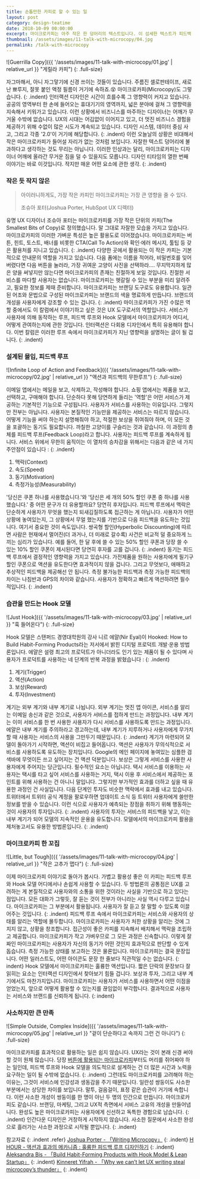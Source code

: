 ```yaml
---
title: 손톱만한 카피로 할 수 있는 일
layout: post
category: design-teatime
date: 2018-10-09 00:00:00
excerpt: 마이크로카피는 아주 작은 한 덩어리의 텍스트입니다. 이 섬세한 텍스트가 피드백 루프와 Hook 모델에서 어떤 역할을 맡는지 살펴봅니다.
thumbnail: /assets/images/11-talk-with-microcopy/04.jpg
permalink: /talk-with-microcopy
---
```


![Guerrilla Copy]({{ '/assets/images/11-talk-with-microcopy/01.jpg' | relative_url }} "게릴라 카피")
{: .full-size}

자그마해서, 아니 자그맣기에 신경 쓰이는 것들이 있습니다. 주름진 셀로판테이프, 새로 난 뾰루지, 잘못 붙인 액정 필름이 거기에 속하죠.😵 마이크로카피(Microcopy)도 그렇습니다.
{: .indent}
인터랙션 디자인은 시간이 흐를수록 그 영향력이 커지고 있습니다. 공공의 영역부터 한 손에 들어오는 휴대기기의 영역까지, 넓은 분야에 걸쳐 그 영향력을 지속해서 키워가고 있습니다. 이런 상황에서 비즈니스를 마주하는 디자이너는 어깨가 무거울 수밖에 없습니다. UX의 시대는 어김없이 이어지고 있고, 더 멋진 비즈니스 경험을 제공하기 위해 수없이 많은 시도가 계속되고 있습니다. 디자인 시스템, 데이터 중심 사고, 그리고 각종 '2.0'이 거기에 해당합니다.
{: .indent}
이런 오늘날의 상황은 비대해서 작은 마이크로카피가 들어설 자리가 없는 것처럼 보입니다. 자잘한 텍스트 덩어리에 불과하다고 생각하는 것도 무리는 아닙니다. 이러한 인상과는 달리, 마이크로카피는 디자이너 어깨에 올라간 무거운 짐을 덜 수 있을지도 모릅니다. 디자인 티타임의 열한 번째 이야기는 바로 이것입니다. 작지만 매운 어떤 요소에 관한 생각.
{: .indent}

### 작은 듯 작지 않은

> 아이러니하게도, 가장 작은 카피인 마이크로카피는 가장 큰 영향을 줄 수 있다.
>
> 조슈아 포터(Joshua Porter, HubSpot UX 디렉터)

유명 UX 디자이너 조슈아 포터는 마이크로카피를 가장 작은 단위의 카피(The Smallest Bits of Copy)로 정의했습니다. 말 그대로 자잘한 모습을 가지고 있습니다. 마이크로카피의 이러한 가벼운 특성은 높은 활용도로 이어졌습니다. 마이크로카피는 버튼, 힌트, 토스트, 배너를 비롯한 CTA(Call To Action)와 확인·에러 메시지, 툴팁 등 갖은 활용처를 지니고 있습니다.
{: .indent}
다양한 곳에서 활용되는 이 작은 카피는 기본적으로 안내문의 역할을 가지고 있습니다. 다음 폼에는 이름을 적어라, 비밀번호를 잊어버렸다면 다음 버튼을 눌러라, 가장 귀여운 고양이 사진을 선택하라…. 무지막지하게 많은 양을 써넣지만 않는다면 마이크로카피의 존재는 친절하게 보일 것입니다. 친절한 서비스를 마다할 사용자는 없습니다. 마이크로카피는 헷갈릴 수 있는 부분을 미리 알려주고, 필요한 정보를 제때 준비합니다. 마이크로카피는 브랜딩 도구로도 유용합니다. 일관된 어조와 문법으로 구성된 마이크로카피는 브랜드의 색을 명료하게 만듭니다. 브랜드의 개성을 사용자에게 강조할 수 있는 겁니다.
{: .indent}
마이크로카피가 가진 수많은 역할 중에서도 이 칼럼에서 이야기하고 싶은 것은 UX 도구로서의 역할입니다. 서비스가 사용자에 의해 동작하는 루프, 피드백 루프와 Hook 모델에서 마이크로카피가 어디서, 어떻게 관여하는지에 관한 것입니다. 인터랙션은 다회용 디자인에서 특히 유용해야 합니다. 이번 칼럼은 이러한 루프 속에서 마이크로카피가 지닌 영향력을 설명하는 글이 될 겁니다.
{: .indent}

### 설계된 몰입, 피드백 루프

![Infinite Loop of Action and Feedback]({{ '/assets/images/11-talk-with-microcopy/02.jpg' | relative_url }} "액션과 피드백의 무한루프")
{: .full-size}

이메일 앱에서는 메일을 보고, 삭제하고, 작성해야 합니다. 쇼핑 앱에서는 제품을 보고, 선택하고, 구매해야 합니다. 단순하다 못해 당연하게 들리는 '역할'은 어떤 서비스가 제공하는 기본적인 기능으로 구성됩니다. 사용자가 서비스를 사용하는 이유입니다. 그렇지만 전부는 아닙니다. 사용자는 본질적인 기능만을 제공하는 서비스는 따르지 않습니다. 어떻게 기능을 써야 하는지 설명해줘야 하고, 적절한 보상을 쥐여줘야 하며, 이 모든 것을 포괄하는 동기도 필요합니다. 까칠한 고양이를 구슬리는 것과 같습니다. 이 과정의 총체를 피드백 루프(Feedback Loop)라고 합니다. 사용자는 피드백 루프를 계속하게 됩니다. 서비스 위에서 무한히 움직이는 이 열차의 승차감을 위해서는 다음과 같은 네 가지 주안점이 있습니다 :
{: .indent}

1. 맥락(Context)
2. 속도(Speed)
3. 동기(Motivation)
4. 측정가능성(Measurability)

'당신은 쿠폰 하나를 사용했습니다.'와 '당신은 세 개의 50% 할인 쿠폰 중 하나를 사용했습니다.' 중 어떤 문구가 더 유용할까요? 당연히 후자입니다. 피드백 루프에서 맥락은 단순하게 사용자가 무엇을 했는지 되새김질하도록 접근하는 게 아닙니다. 사용자가 어떤 상황에 놓여있는지, 그 상황에서 무얼 했는지를 기반으로 다음 피드백을 유도하는 것입니다. 여기서 중요한 것이 속도입니다. 쌍곡형 할인(Hyperbolic Discounting)에 따르면 사람은 현재에서 멀어진(더 과거나, 더 미래로 갈수록) 사건은 비교적 덜 중요하게 느끼는 심리가 있습니다. 예를 들어, 한 달 후에 쓸 수 있는 50% 할인 쿠폰과 당장 쓸 수 있는 10% 할인 쿠폰이 제시된다면 당연히 후자를 고를 겁니다.
{: .indent}
동기는 피드백 루프에서 결정적인 영향력을 가지고 있습니다. 가전제품을 원하는 사용자에게 필기구 할인 쿠폰으로 액션을 유도한다면 효과적이지 않을 겁니다. 그리고 무엇보다, 애매하고 추상적인 피드백을 제공해선 안 됩니다. 측정 불가능한 피드백과 측정 가능한 피드백의 차이는 나침반과 GPS의 차이와 같습니다. 사용자가 정확하고 빠르게 액션하려면 필수적입니다.
{: .indent}

### 습관을 만드는 Hook 모델

![Just Hook]({{ '/assets/images/11-talk-with-microcopy/03.jpg' | relative_url }} "훅 들어온다")
{: .full-size}

Hook 모델은 스탠퍼드 경영대학원의 강사 니르 에얄(Nir Eyal)이 Hooked: How to Build Habit-Forming Products라는 저서에서 밝힌 디지털 프로덕트 개발·운용 방법론입니다. 에얄은 설령 최고의 프로덕트가 아니더라도 인기 있는 제품이 될 수 있다며 사용자가 프로덕트를 사용하는 네 단계의 반복 과정을 밝혔습니다 :
{: .indent}

1. 계기(Trigger)
2. 액션(Action)
3. 보상(Reward)
4. 투자(Investment)

계기는 외부 계기와 내부 계기로 나뉩니다. 외부 계기는 멋진 앱 아이콘, 서비스를 알리는 이메일 송신과 같은 것으로, 사용자가 서비스를 접하게 만드는 과정입니다. 내부 계기는 이미 서비스를 한 번 사용한 사용자가 다시 서비스를 사용하도록 만드는 과정입니다. 에얄은 내부 계기를 주의하라고 경고하는데, 내부 계기가 지루하거나 사용자에게 무가치할 때 사용자는 서비스의 사용을 그만두기 때문입니다.
{: .indent}
계기가 마련되어 모델이 돌아가기 시작하면, 액션이 비집고 들어옵니다. 액션은 사용자가 무의식적으로 서비스를 사용하도록 유도하는 장치입니다. Google의 메인 페이지에 놓여있는 심플한 검색바에 무엇이든 쓰고 싶어지는 건 액션 덕분입니다. 보상은 그렇게 서비스를 사용한 사용자에게 주어지는 당근입니다. 필수적인 요소는 아닙니다. 택시 서비스를 이용하는 사용자는 택시를 타고 싶어 서비스를 사용하는 거지, 택시 이용 후 서비스에서 제공하는 포인트를 위해 사용하는 건 아니니 말입니다. 그렇지만 부가적인 효과를 더하고 싶을 때 유용한 과정인 건 사실입니다. 다음 단계인 투자도 비슷한 맥락에서 효과를 내고 있습니다. 트위터에서 트위터 공식 계정을 팔로우하면 업데이트 소식 등 트위터 사용자에게 쓸만한 정보를 받을 수 있습니다. 이런 식으로 사용자가 예측되는 장점을 취하기 위해 행동하는 것이 사용자의 투자입니다.
{: .indent}
사용자의 투자는 서비스의 피드백을 낳고, 이는 내부 계기가 되어 모델의 지속적인 운용을 유도합니다. 모델에서의 마이크로카피 활용을 제처놓고서도 유용한 방법론입니다.
{: .indent}

### 마이크로카피 한 꼬집

![Little, but Tough]({{ '/assets/images/11-talk-with-microcopy/04.jpg' | relative_url }} "작은 고추가 맵다")
{: .full-size}

이제 마이크로카피 이야기로 돌아가 봅시다. 가볍고 활용성 좋은 이 카피는 피드백 루프와 Hook 모델 어디에서나 손쉽게 사용할 수 있습니다. 두 방법론의 공통점은 UX를 고려하는 게 본질적으로 사용자와의 소통을 위한 것이라는 사실을 기반으로 하고 있다는 점입니다. 모든 대화가 그렇듯, 잘 듣는 것이 전부가 아니라는 사실 역시 다루고 있습니다. 마이크로카피는 그 부분에서 활용됩니다. 사용자가 잘 듣고 잘 말할 수 있도록 이끌어주는 것입니다.
{: .indent}
피드백 루프 속에서 마이크로카피는 서비스와 사용자의 상태를 알리는 역할에 몰두합니다. 마이크로카피는 사용자가 처한 상황을 알리는 것에 그치지 않고, 상황을 창조합니다. 접근성이 좋은 카피를 지속해서 배치해서 맥락을 조립하고 제공합니다. 마이크로카피가 작고 가벼우므로 그 모든 과정은 신속합니다. 이렇게 잘 짜인 마이크로카피는 사용자가 자신의 동기가 어떤 것인지 효과적으로 판단할 수 있게 돕습니다. 측정 가능한 상태를 보고하는 것은 물론입니다. 마이크로카피는 결국 문장입니다. 어떤 일러스트도, 어떤 아이콘도 문장 한 줄보다 직관적일 수는 없습니다.
{: indent}
Hook 모델에서 마이크로카피는 훌륭한 액션입니다. 짧은 단락의 문장보다 잘 읽히는 요소는 인터랙션 디자인에서 찾아보기 힘들 겁니다. 보상과 투자, 그리고 내부 계기에서도 마찬가지입니다. 마이크로카피는 사용자가 서비스를 사용하면서 어떤 이점을 얻었는지, 앞으로 어떻게 활용할 수 있는지를 끊임없이 부각합니다. 결과적으로 사용자는 서비스와 브랜드를 신뢰하게 됩니다.
{: indent}

### 사소하지만 큰 만족

![Simple Outside, Complex Inside]({{ '/assets/images/11-talk-with-microcopy/05.jpg' | relative_url }} "겉이 단순하다고 속까지 그런 건 아니다")
{: .full-size}

마이크로카피를 효과적으로 활용하는 일은 쉽지 않습니다. UX라는 것이 본래 신경 써야 할 것이 원체 많습니다. 당장 [버튼에 활용되는 마이크로카피](https://www.invisionapp.com/inside-design/microcopy-destructive-actions)부터도 머리를 쥐어짜야 하는 일인데, 피드백 루프와 Hook 모델을 의도적으로 설계하는 건 더 많은 시간과 노력을 요구하는 일이 될 수밖에 없습니다.
{:  .indent}
그런데도 마이크로카피를 고려해야 하는 이유는, 그것이 서비스에 인강성과 생동감을 주기 때문입니다. 일란성 쌍둥이도 사소한 부분에서는 상당한 차이를 보입니다. 말투, 걸음걸이, 표정 같은 습관이 거기에 속합니다. 이런 사소한 개성이 쌍둥이를 한 명이 아닌 두 명의 인간으로 만듭니다. 마이크로카피도 같습니다. 브랜딩, 마케팅, 그리고 UX적 측면에서 서비스 고유의 개성을 만들어냅니다. 완성도 높은 마이크로카피는 사용자에게 신선하고 독특한 경험으로 남습니다.
{: .indent}
인간다운 디자인은 거창하게 시작하지 않습니다. 사소한 질문에서 사소한 완성으로 흘러가는 사소한 과정으로 시작될 뿐입니다.
{: .indent}

참고자료
{: .indent .refer}
[Joshua Porter - 「Writing Microcopy」](http://bokardo.com/archives/writing-microcopy/)
{: .indent}
[H HOUR - 액션과 효과의 메카니즘 : 훌륭한 피드백 루프 디자인하기](https://uxd.so/h/%ec%95%a1%ec%85%98%ea%b3%bc-%ed%9a%a8%ea%b3%bc%ec%9d%98-%eb%a9%94%ec%b9%b4%eb%8b%88%ec%a6%98-%ed%9b%8c%eb%a5%ad%ed%95%9c-%ed%94%bc%eb%93%9c%eb%b0%b1-%eb%a3%a8%ed%94%84-%eb%94%94%ec%9e%90%ec%9d%b8/)
{: .indent}
[Aleksandra Bis - 「Build Habit-Forming Products with Hook Model & Lean Startup」](https://blog.elpassion.com/build-habit-forming-products-with-hook-model-lean-startup-d6be3e0b911)
{: .indent}
[Kinneret Yifrah - 「Why we can’t let UX writing steal microcopy’s thunder」](https://www.invisionapp.com/inside-design/ux-writing-microcopy)
{: .indent}

